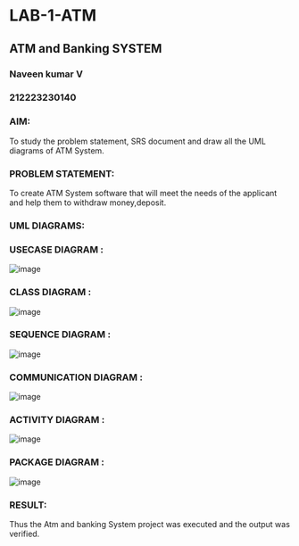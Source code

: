 # LAB-1-ATM
## ATM and Banking SYSTEM
### Naveen kumar V
### 212223230140
### AIM: 
To study the problem statement, SRS document and draw all the UML diagrams of ATM
System.
### PROBLEM STATEMENT:
To create ATM System software that will meet the needs of the applicant and help them
to withdraw money,deposit.
### UML DIAGRAMS:

### USECASE DIAGRAM :

![image](https://github.com/EzhilsreeJ/LAB-1-ATM/assets/144870412/b571fdbc-2e4a-4316-84c1-428c2c4013a3)
### CLASS DIAGRAM :
![image](https://github.com/EzhilsreeJ/LAB-1-ATM/assets/144870412/b1df1e1e-ad0c-47eb-9e30-358147341c36)
### SEQUENCE DIAGRAM :
![image](https://github.com/EzhilsreeJ/LAB-1-ATM/assets/144870412/c5f79b16-038d-472a-95a8-d7f8317f843b)
### COMMUNICATION DIAGRAM :
![image](https://github.com/EzhilsreeJ/LAB-1-ATM/assets/144870412/6da656a8-56cf-4a94-97d8-5473c32ba31e)
### ACTIVITY DIAGRAM :

![image](https://github.com/EzhilsreeJ/LAB-1-ATM/assets/144870412/003a02b8-64b0-429c-b080-c03a05ef3c10)
### PACKAGE DIAGRAM :

![image](https://github.com/EzhilsreeJ/LAB-1-ATM/assets/144870412/d857ad38-361c-4a91-b4b9-66d822e6c0fb)





### RESULT: 
Thus the Atm and banking System project was executed and the output was verified.

